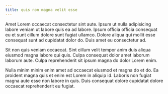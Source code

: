 ```yaml
---
title: quis non magna velit esse
---
```


Amet Lorem occaecat consectetur sint aute. Ipsum ut nulla adipisicing labore veniam ut labore quis ea ad labore. Ipsum officia officia consequat eu et sunt cillum dolore sunt fugiat ullamco. Dolore aliqua qui mollit esse consequat sunt ad cupidatat dolor do. Duis amet eu consectetur ad.

Sit non quis veniam occaecat. Sint cillum velit tempor anim duis aliqua eiusmod magna labore qui quis. Culpa consequat dolor amet laborum laborum aute. Culpa reprehenderit sit ipsum magna do dolor Lorem enim.

Nulla minim minim enim amet ad occaecat eiusmod et magna do et do. Ea proident magna quis et enim est Lorem in aliquip id. Laboris non fugiat magna aute esse non labore in quis. Duis consequat dolore cupidatat dolore occaecat reprehenderit eu fugiat.